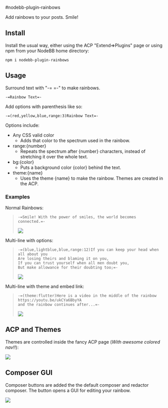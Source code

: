 #nodebb-plugin-rainbows

Add rainbows to your posts. Smile!

## Install

Install the usual way, either using the ACP "Extend=>Plugins" page or using npm from your NodeBB home directory:

    npm i nodebb-plugin-rainbows

## Usage

Surround text with "-= =-" to make rainbows.

`-=Rainbow Text=-`

Add options with parenthesis like so:

`-=(red,yellow,blue,range:3)Rainbow Text=-`

Options include:

- Any CSS valid color  
  - Adds that color to the spectrum used in the rainbow.  
- range:{number}  
   - Repeats the spectrum after {number} characters, instead of stretching it over the whole text.  
- bg:{color}  
   - Puts a background color {color} behind the text.  
- theme:{name}  
   - Uses the theme {name} to make the rainbow. Themes are created in the ACP.

### Examples

Normal Rainbows:

> `-=Smile! With the power of smiles, the world becomes connected.=-`
> 
> ![](http://puu.sh/jnq17/3c39a1dcb6.png)

Multi-line with options:

> `-=(blue,lightblue,blue,range:12)If you can keep your head when all about you`  
> `Are losing theirs and blaming it on you,`  
> `If you can trust yourself when all men doubt you,`  
> `But make allowance for their doubting too;=-`  
> 
> ![](http://puu.sh/jnqzE/3e8cfceae3.png)

Multi-line with theme and embed link:

> `-=(theme:flutter)Here is a video in the middle of the rainbow`  
> `https://youtu.be/ukCYa6BbyYA`  
> `and the rainbow continues after...=-`  
>
> ![](http://puu.sh/jnqLH/90e45eb1e4.jpg)

## ACP and Themes

Themes are controlled inside the fancy ACP page (*With awesome colored nav!!*):

![](http://puu.sh/jnpTq/ac28a76c8e.png)

## Composer GUI

Composer buttons are added the the default composer and redactor composer. The button opens a GUI for editing your rainbow.

![](http://puu.sh/jGRp0/a8478537f9.png)

